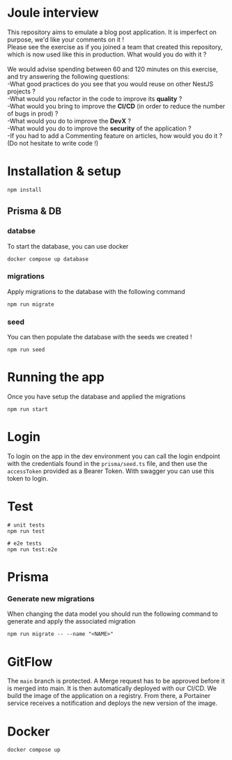 # Joule interview

This repository aims to emulate a blog post application. It is imperfect on purpose, we'd like your comments on it !<br/>
Please see the exercise as if you joined a team that created this repository, which is now used like this in production. What would you do with it ?<br/>
<br/>
We would advise spending between 60 and 120 minutes on this exercise, and try answering the following questions:<br/>
-What good practices do you see that you would reuse on other NestJS projects ?<br/>
-What would you refactor in the code to improve its **quality** ?<br/>
-What would you bring to improve the **CI/CD** (in order to reduce the number of bugs in prod) ?<br/>
-What would you do to improve the **DevX** ?<br/>
-What would you do to improve the **security** of the application ?<br/>
-If you had to add a Commenting feature on articles, how would you do it ? (Do not hesitate to write code !)<br/>

# Installation & setup

```shell
npm install
```

## Prisma & DB

### databse

To start the database, you can use docker

```shell
docker compose up database
```

### migrations

Apply migrations to the database with the following command

```shell
npm run migrate
```

### seed

You can then populate the database with the seeds we created !

```shell
npm run seed
```

# Running the app

Once you have setup the database and applied the migrations

```shell
npm run start
```

# Login

To login on the app in the dev environment you can call the login endpoint with the credentials found in the `prisma/seed.ts` file,
and then use the `accessToken` provided as a Bearer Token. With swagger you can use this token to login.

# Test

```shell
# unit tests
npm run test

# e2e tests
npm run test:e2e
```

# Prisma

### Generate new migrations

When changing the data model you should run the following command to generate and apply the associated migration

```shell
npm run migrate -- --name "<NAME>"
```

# GitFlow

The `main` branch is protected. A Merge request has to be approved before it is merged into main. It is then automatically deployed with our CI/CD.
We build the image of the application on a registry. From there, a Portainer service receives a notification and deploys the new version of the image.

# Docker

```shell
docker compose up
```
